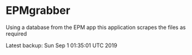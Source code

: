 # EPMgrabber
Using a database from the EPM app this application scrapes the files as required


Latest backup: Sun Sep 1 01:35:01 UTC 2019
